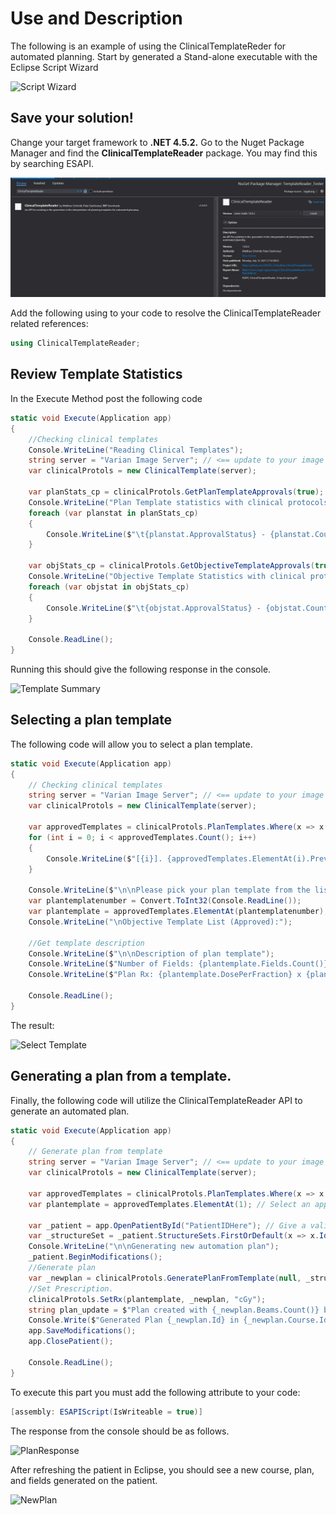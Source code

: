 # Use and Description
The following is an example of using the ClinicalTemplateReder for automated planning. 
Start by generated a Stand-alone executable with the Eclipse Script Wizard

![Script Wizard](ClinicalTemplateReader/DescriptionImages/ScriptWizard.JPG)

## Save your solution!
Change your target framework to **.NET 4.5.2.**
Go to the Nuget Package Manager and find the **ClinicalTemplateReader** package. You may find this by searching ESAPI. 

![Nuget](ClinicalTemplateReader/DescriptionImages/NugetPackage.JPG)

Add the following using to your code to resolve the ClinicalTemplateReader related references:
```csharp
using ClinicalTemplateReader;
```

## Review Template Statistics
In the Execute Method post the following code 

```csharp
static void Execute(Application app)
{
    //Checking clinical templates
    Console.WriteLine("Reading Clinical Templates");
    string server = "Varian Image Server"; // <== update to your image server address e.g. "localhost", "10.11.12.13"
    var clinicalProtols = new ClinicalTemplate(server);

    var planStats_cp = clinicalProtols.GetPlanTemplateApprovals(true);
    Console.WriteLine("Plan Template statistics with clinical protocols");            
    foreach (var planstat in planStats_cp)
    {
        Console.WriteLine($"\t{planstat.ApprovalStatus} - {planstat.Count}");
    }

    var objStats_cp = clinicalProtols.GetObjectiveTemplateApprovals(true);
    Console.WriteLine("Objective Template Statistics with clinical protocols");
    foreach (var objstat in objStats_cp)
    {
        Console.WriteLine($"\t{objstat.ApprovalStatus} - {objstat.Count}");
    }

    Console.ReadLine();
}
```

Running this should give the following response in the console.

![Template Summary](ClinicalTemplateReader/DescriptionImages/ApprovedTemplates.JPG)

## Selecting a plan template
The following code will allow you to select a plan template.

```csharp
static void Execute(Application app)
{
    // Checking clinical templates
    string server = "Varian Image Server"; // <== update to your image server address e.g. "localhost", "10.11.12.13"
    var clinicalProtols = new ClinicalTemplate(server);

    var approvedTemplates = clinicalProtols.PlanTemplates.Where(x => x.Preview.ApprovalStatus.Contains("Approved")).ToList();
    for (int i = 0; i < approvedTemplates.Count(); i++)
    {
        Console.WriteLine($"[{i}]. {approvedTemplates.ElementAt(i).Preview.ID} - {approvedTemplates.ElementAt(i).Preview.LastModified}");
    }

    Console.WriteLine($"\n\nPlease pick your plan template from the list (0 - {approvedTemplates.Count() - 1}):");
    var plantemplatenumber = Convert.ToInt32(Console.ReadLine());
    var plantemplate = approvedTemplates.ElementAt(plantemplatenumber);
    Console.WriteLine("\nObjective Template List (Approved):");

    //Get template description
    Console.WriteLine($"\n\nDescription of plan template");
    Console.WriteLine($"Number of Fields: {plantemplate.Fields.Count()}");
    Console.WriteLine($"Plan Rx: {plantemplate.DosePerFraction} x {plantemplate.FractionCount}");

    Console.ReadLine();
}
```

The result:

![Select Template](ClinicalTemplateReader/DescriptionImages/PickATemplate.JPG)

## Generating a plan from a template.
Finally, the following code will utilize the ClinicalTemplateReader API to generate an automated plan.

```csharp
static void Execute(Application app)
{
    // Generate plan from template
    string server = "Varian Image Server"; // <== update to your image server address e.g. "localhost", "10.11.12.13"
    var clinicalProtols = new ClinicalTemplate(server);

    var approvedTemplates = clinicalProtols.PlanTemplates.Where(x => x.Preview.ApprovalStatus.Contains("Approved")).ToList();
    var plantemplate = approvedTemplates.ElementAt(1); // Select an approved plan template

    var _patient = app.OpenPatientById("PatientIDHere"); // Give a valid PatientID1 
    var _structureSet = _patient.StructureSets.FirstOrDefault(x => x.Id == "ROI");
    Console.WriteLine("\n\nGenerating new automation plan");
    _patient.BeginModifications();
    //Generate plan
    var _newplan = clinicalProtols.GeneratePlanFromTemplate(null, _structureSet, plantemplate, null);
    //Set Prescription.
    clinicalProtols.SetRx(plantemplate, _newplan, "cGy");
    string plan_update = $"Plan created with {_newplan.Beams.Count()} beams";
    Console.Write($"Generated Plan {_newplan.Id} in {_newplan.Course.Id}\n{plan_update}\nPlan Rx: {_newplan.TotalDose} in {_newplan.NumberOfFractions}fx");
    app.SaveModifications();
    app.ClosePatient();

    Console.ReadLine();
}
```
To execute this part you must add the following attribute to your code:
```csharp
[assembly: ESAPIScript(IsWriteable = true)]
```

The response from the console should be as follows. 

![PlanResponse](ClinicalTemplateReader/DescriptionImages/PlanGenerated.JPG)

After refreshing the patient in Eclipse, you should see a new course, plan, and fields generated on the patient.

![NewPlan](ClinicalTemplateReader/DescriptionImages/NewPlanGenerated.JPG)
